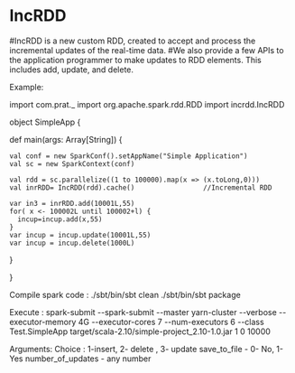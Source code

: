 # IncRDD
#IncRDD is a new custom RDD, created to accept and process the incremental updates of the real-time data. 
#We also provide a few APIs to the application programmer to make updates to RDD elements. This includes add, update, and delete.

Example:

import com.prat._
import org.apache.spark.rdd.RDD
import incrdd.IncRDD

object SimpleApp {

  def main(args: Array[String]) {
  
    val conf = new SparkConf().setAppName("Simple Application")
    val sc = new SparkContext(conf)
    
    val rdd = sc.parallelize((1 to 100000).map(x => (x.toLong,0)))   
    val inrRDD= IncRDD(rdd).cache()                 //Incremental RDD

    var in3 = inrRDD.add(10001L,55)
    for( x <- 100002L until 100002+l) { 
      incup=incup.add(x,55)
    }
    var incup = incup.update(10001L,55)
    var incup = incup.delete(1000L)
  }
  
}



Compile spark code :
./sbt/bin/sbt clean
./sbt/bin/sbt package

Execute :
spark-submit --spark-submit --master yarn-cluster --verbose --executor-memory 4G --executor-cores 7 --num-executors 6 --class Test.SimpleApp target/scala-2.10/simple-project_2.10-1.0.jar 1 0 10000

Arguments: <Choice save_to_file number_of_updates>
Choice : 1-insert, 2- delete , 3- update
save_to_file - 0- No, 1-Yes
number_of_updates - any number




